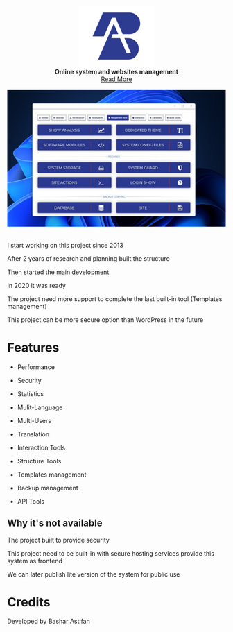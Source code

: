 <p align="center">
  <img src="assets/logo.png" width="176"><br>
  <b>Online system and websites management</b><br>
  <a href="https://astifan.online/?ct=nv3739">Read More</a>
  <br><br>
  <img src="assets/screen.jpg"><br><br>
</p>


I start working on this project since 2013

After 2 years of research and planning built the structure

Then started the main development

In 2020 it was ready

The project need more support to complete the last built-in tool (Templates management)

This project can be more secure option than WordPress in the future


# Features

- Performance

- Security

- Statistics

- Mulit-Language

- Multi-Users

- Translation

- Interaction Tools

- Structure Tools

- Templates management

- Backup management

- API Tools


## Why it's not available

The project built to provide security

This project need to be built-in with secure hosting services provide this system as frontend

We can later publish lite version of the system for public use


# Credits

Developed by Bashar Astifan

